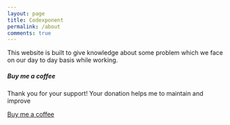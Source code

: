 ```yaml
---
layout: page
title: Codexponent
permalink: /about
comments: true
---
```


<div class="row justify-content-between">
<div class="col-md-8 pr-5">

<p>This website is built to give knowledge about some problem which we face on our day to day basis while working.</p>

</div>

<div class="col-md-4">

<div class="sticky-top sticky-top-80">
<h5>Buy me a coffee</h5>

<p>Thank you for your support! Your donation helps me to maintain and improve</p>

<a target="_blank" href="https://www.buymeacoffee.com/coodexponeK" class="btn btn-danger">Buy me a coffee</a>

</div>
</div>
</div>
